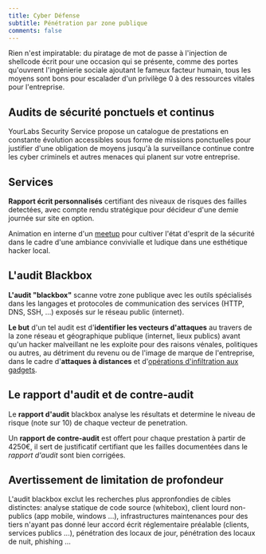 ```yaml
---
title: Cyber Défense
subtitle: Pénétration par zone publique
comments: false
---
```


Rien n'est impiratable: du piratage de mot de passe à l'injection de shellcode
écrit pour une occasion qui se présente, comme des portes qu'ouvrent
l'ingénierie sociale ajoutant le fameux facteur humain, tous les moyens sont
bons pour escalader d'un privilège 0 à des ressources vitales pour
l'entreprise.

## Audits de sécurité ponctuels et continus

YourLabs Security Service propose un catalogue de prestations en
constante évolution accessibles sous forme de missions ponctuelles pour
justifier d'une obligation de moyens jusqu'à la surveillance continue contre
les cyber criminels et autres menaces qui planent sur votre entreprise.

## Services

**Rapport écrit personnalisés** certifiant des niveaux de risques des failles
detectées, avec compte rendu stratégique pour décideur d'une demie journée sur
site en option.

Animation en interne d'un
[meetup](https://www.meetup.com/Angouleme-Hack-Dev-Barcamp-1337/) pour cultiver
l'état d'esprit de la sécurité dans le cadre d'une ambiance convivialle et
ludique dans une esthétique hacker local.

## L'audit Blackbox

**L'audit "blackbox"** scanne votre zone publique avec les outils spécialisés dans
les langages et protocoles de communication des services (HTTP, DNS, SSH, ...)
exposés sur le réseau public (internet).

**Le but** d'un tel audit est d'**identifier les vecteurs d'attaques** au
travers de la zone réseau et géographique publique (internet, lieux publics)
avant qu'un hacker malveillant ne les exploite pour des raisons vénales,
politiques ou autres, au détriment du revenu ou de l'image de marque de
l'entreprise, dans le cadre d'**attaques à distances** et d'[opérations
d'infiltration aux gadgets](https://gitpitch.com/yourlabs/security).

## Le rapport d'audit et de contre-audit

Le **rapport d'audit** blackbox analyse les résultats et determine le niveau de
risque (note sur 10) de chaque vecteur de penetration.

Un **rapport de contre-audit** est offert pour chaque prestation à partir de
4250€, il sert de justificatif certifiant que les failles documentées dans le
*rapport d'audit* sont bien corrigées.

## Avertissement de limitation de profondeur

L'audit blackbox exclut les recherches plus appronfondies de cibles distinctes:
analyse statique de code source (whitebox), client lourd non-publics (app
mobile, windows ...), infrastructures maintenances pour des tiers n'ayant pas
donné leur accord écrit réglementaire préalable (clients, services publics
...), pénétration des locaux de jour, pénétration des locaux de nuit, phishing
...
